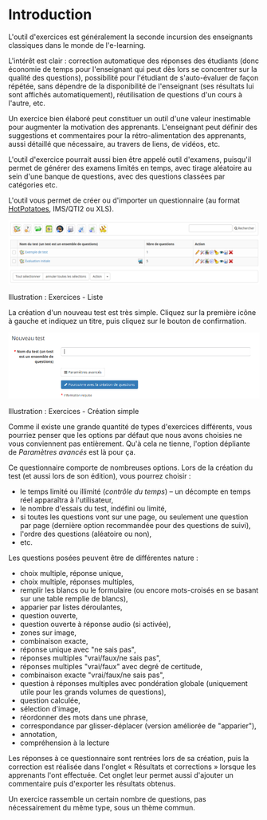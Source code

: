 # Introduction

L'outil d'exercices est généralement la seconde incursion des enseignants classiques dans le monde de l'e-learning.

L'intérêt est clair : correction automatique des réponses des étudiants \(donc économie de temps pour l'enseignant qui peut dès lors se concentrer sur la qualité des questions\), possibilité pour l'étudiant de s'auto-évaluer de façon répétée, sans dépendre de la disponibilité de l'enseignant \(ses résultats lui sont affichés automatiquement\), réutilisation de questions d'un cours à l'autre, etc.

Un exercice bien élaboré peut constituer un outil d'une valeur inestimable pour augmenter la motivation des apprenants. L'enseignant peut définir des suggestions et commentaires pour la rétro-alimentation des apprenants, aussi détaillé que nécessaire, au travers de liens, de vidéos, etc.

L'outil d'exercice pourrait aussi bien être appelé outil d'examens, puisqu'il permet de générer des examens limités en temps, avec tirage aléatoire au sein d'une banque de questions, avec des questions classées par catégories etc.

L'outil vous permet de créer ou d'importer un questionnaire \(au format [HotPotatoes](http://fr.wikipedia.org/wiki/Hot_Potatoes), IMS/QTI2 ou XLS\).

![](../../.gitbook/assets/quiz-list.png)

Illustration : Exercices - Liste

La création d'un nouveau test est très simple. Cliquez sur la première icône à gauche et indiquez un titre, puis cliquez sur le bouton de confirmation.

![](../../.gitbook/assets/quiz-formulaire-creation-simple.png)

Illustration : Exercices - Création simple

Comme il existe une grande quantité de types d'exercices différents, vous pourriez penser que les options par défaut que nous avons choisies ne vous conviennent pas entièrement. Qu'à cela ne tienne, l'option dépliante de _Paramètres avancés_ est là pour ça.

Ce questionnaire comporte de nombreuses options. Lors de la création du test \(et aussi lors de son édition\), vous pourrez choisir :

* le temps limité ou illimité \(_contrôle du temps_\) – un décompte en temps réel apparaîtra à l'utilisateur,
* le nombre d'essais du test, indéfini ou limité,
* si toutes les questions vont sur une page, ou seulement une question par page \(dernière option recommandée pour des questions de suivi\),
* l'ordre des questions \(aléatoire ou non\),
* etc.

Les questions posées peuvent être de différentes nature :

* choix multiple, réponse unique,
* choix multiple, réponses multiples,
* remplir les blancs ou le formulaire \(ou encore mots-croisés en se basant sur une table remplie de blancs\),
* apparier par listes déroulantes,
* question ouverte,
* question ouverte à réponse audio \(si activée\),
* zones sur image,
* combinaison exacte,
* réponse unique avec "ne sais pas",
* réponses multiples "vrai/faux/ne sais pas",
* réponses multiples "vrai/faux" avec degré de certitude,
* combinaison exacte "vrai/faux/ne sais pas",
* question à réponses multiples avec pondération globale (uniquement utile pour les grands volumes de questions),
* question calculée,
* sélection d'image,
* réordonner des mots dans une phrase,
* correspondance par glisser-déplacer \(version améliorée de "apparier"\),
* annotation,
* compréhension à la lecture

Les réponses à ce questionnaire sont rentrées lors de sa création, puis la correction est réalisée dans l'onglet « Résultats et corrections » lorsque les apprenants l'ont effectuée. Cet onglet leur permet aussi d'ajouter un commentaire puis d'exporter les résultats obtenus.

Un exercice rassemble un certain nombre de questions, pas nécessairement du même type, sous un thème commun.

